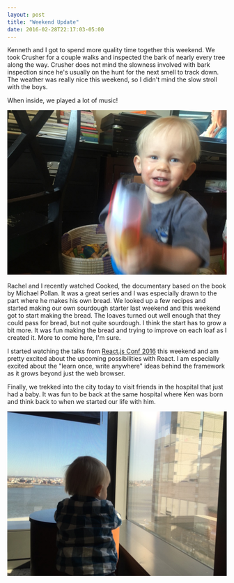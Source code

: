 ```yaml
---
layout: post
title: "Weekend Update"
date: 2016-02-28T22:17:03-05:00
---
```


Kenneth and I got to spend more quality time together this weekend. We took Crusher for a couple walks and inspected the bark of nearly every tree along the way. Crusher does not mind the slowness involved with bark inspection since he's usually on the hunt for the next smell to track down. The weather was really nice this weekend, so I didn't mind the slow stroll with the boys.

When inside, we played a lot of music!

![ken with his microphone](/images/20160228_IMG_8764.JPG)

Rachel and I recently watched Cooked, the documentary based on the book by Michael Pollan. It was a great series and I was especially drawn to the part where he makes his own bread. We looked up a few recipes and started making our own sourdough starter last weekend and this weekend got to start making the bread. The loaves turned out well enough that they could pass for bread, but not quite sourdough. I think the start has to grow a bit more. It was fun making the bread and trying to improve on each loaf as I created it. More to come here, I'm sure.

I started watching the talks from [React.js Conf 2016](https://www.youtube.com/watch?v=MGuKhcnrqGA&list=PLb0IAmt7-GS0M8Q95RIc2lOM6nc77q1IY) this weekend and am pretty excited about the upcoming possibilities with React. I am especially excited about the "learn once, write anywhere" ideas behind the framework as it grows beyond just the web browser.

Finally, we trekked into the city today to visit friends in the hospital that just had a baby. It was fun to be back at the same hospital where Ken was born and think back to when we started our life with him.

![ken at langone](/images/20160228_IMG_8777.JPG)
